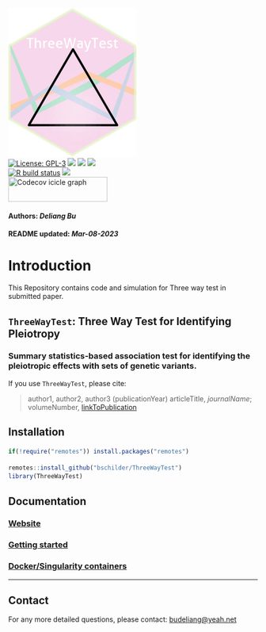 <img src='https://github.com/bschilder/ThreeWayTest/raw/master/inst/hex/hex.png' title='Hex sticker for ThreeWayTest' height='300'><br>
[![License:
GPL-3](https://img.shields.io/badge/license-GPL--3-blue.svg)](https://cran.r-project.org/web/licenses/GPL-3)
[![](https://img.shields.io/badge/devel%20version-1.0.1-black.svg)](https://github.com/bschilder/ThreeWayTest)
[![](https://img.shields.io/github/languages/code-size/bschilder/ThreeWayTest.svg)](https://github.com/bschilder/ThreeWayTest)
[![](https://img.shields.io/github/last-commit/bschilder/ThreeWayTest.svg)](https://github.com/bschilder/ThreeWayTest/commits/master)
<br> [![R build
status](https://github.com/bschilder/ThreeWayTest/workflows/rworkflows/badge.svg)](https://github.com/bschilder/ThreeWayTest/actions)
[![](https://codecov.io/gh/bschilder/ThreeWayTest/branch/master/graph/badge.svg)](https://codecov.io/gh/bschilder/ThreeWayTest)
<br>
<a href='https://app.codecov.io/gh/bschilder/ThreeWayTest/tree/master' target='_blank'><img src='https://codecov.io/gh/bschilder/ThreeWayTest/branch/master/graphs/icicle.svg' title='Codecov icicle graph' width='200' height='50' style='vertical-align: top;'></a>  
<h4>  
Authors: <i>Deliang Bu</i>  
</h4>
<h4>  
README updated: <i>Mar-08-2023</i>  
</h4>

<!-- To modify Package/Title/Description/Authors fields, edit the DESCRIPTION file -->

# Introduction

This Repository contains code and simulation for Three way test in
submitted paper.

## `ThreeWayTest`: Three Way Test for Identifying Pleiotropy

### Summary statistics-based association test for identifying the pleiotropic effects with sets of genetic variants.

If you use `ThreeWayTest`, please cite:

<!-- Modify this by editing the file: inst/CITATION  -->

> author1, author2, author3 (publicationYear) articleTitle,
> *journalName*; volumeNumber, [linkToPublication](linkToPublication)

## Installation

``` r
if(!require("remotes")) install.packages("remotes")

remotes::install_github("bschilder/ThreeWayTest")
library(ThreeWayTest)
```

## Documentation

### [Website](https://bschilder.github.io/ThreeWayTest)

### [Getting started](https://bschilder.github.io/ThreeWayTest/articles/ThreeWayTest)

### [Docker/Singularity containers](https://bschilder.github.io/ThreeWayTest/articles/docker)

<hr>

## Contact

For any more detailed questions, please contact: <budeliang@yeah.net>

<br>
